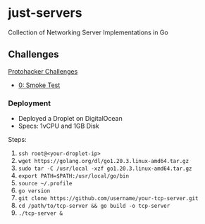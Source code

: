 # just-servers 
Collection of Networking Server Implementations in Go

## Challenges
[Protohacker Challenges](https://protohackers.co)

- [0: Smoke Test](https://github.com/Nish7/just-servers/tree/main/0_smoke_test)

### Deployment
- Deployed a Droplet on DigitalOcean
- Specs: 1vCPU and 1GB Disk

Steps:
1. `ssh root@<your-droplet-ip>`
2. `wget https://golang.org/dl/go1.20.3.linux-amd64.tar.gz`
3. `sudo tar -C /usr/local -xzf go1.20.3.linux-amd64.tar.gz`
4. `export PATH=$PATH:/usr/local/go/bin`
5. `source ~/.profile`
6. `go version`
7. `git clone https://github.com/username/your-tcp-server.git`
8. `cd /path/to/tcp-server && go build -o tcp-server`
9. `./tcp-server &`
